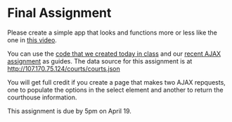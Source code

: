 # Final Assignment

Please create a simple app that looks and functions more or less like the one in 
[this video](https://drive.google.com/file/d/0B7JWfzOhqNgNZ3BIbjZiWmhad2s/view).

You can use the [code that we created today in class](http://jsbin.com/veyudoc/edit?html,js) and 
our [recent AJAX assignment](http://jsbin.com/zirodah/3/edit?html,js,output) as guides. The data
source for this assignment is at http://107.170.75.124/courts/courts.json

You will get full credit if you create a page that makes two AJAX repquests, one to populate
the options in the select element and another to return the courthouse information.

This assignment is due by 5pm on April 19.
